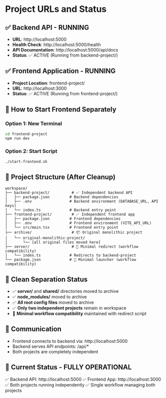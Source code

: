 # Project URLs and Status

## ✅ Backend API - RUNNING
- **URL**: http://localhost:5000
- **Health Check**: http://localhost:5000/health
- **API Documentation**: http://localhost:5000/api/docs
- **Status**: ✅ ACTIVE (Running from backend-project/)

## ✅ Frontend Application - RUNNING
- **Project Location**: frontend-project/
- **URL**: http://localhost:3000
- **Status**: ✅ ACTIVE (Running from frontend-project/)

## 🚀 How to Start Frontend Separately

### Option 1: New Terminal
```bash
cd frontend-project
npm run dev
```

### Option 2: Start Script
```bash
./start-frontend.sh
```

## 📁 Project Structure (After Cleanup)
```
workspace/
├── backend-project/          # ✅ Independent backend API
│   ├── package.json         # Backend dependencies
│   ├── .env                 # Backend environment (DATABASE_URL, API keys)
│   └── index.ts             # Backend entry point
├── frontend-project/         # ✅ Independent frontend app
│   ├── package.json         # Frontend dependencies
│   ├── .env                 # Frontend environment (VITE_API_URL)
│   └── src/main.tsx         # Frontend entry point
├── archive/                  # 📦 Original monolithic project
│   └── original-monolithic-project/
│       └── [all original files moved here]
├── server/                   # 🔄 Minimal redirect (workflow compatibility)
│   └── index.ts             # Redirects to backend-project
└── package.json             # 🔄 Minimal launcher (workflow compatibility)
```

## 🧹 Clean Separation Status
- ✅ **server/** and **shared/** directories moved to archive
- ✅ **node_modules/** moved to archive  
- ✅ **All root config files** moved to archive
- ✅ **Only two independent projects** remain in workspace
- 🔄 **Minimal workflow compatibility** maintained with redirect script

## 🔗 Communication
- Frontend connects to backend via: http://localhost:5000
- Backend serves API endpoints: /api/*
- Both projects are completely independent

## 🎯 Current Status - FULLY OPERATIONAL
✅ Backend API: http://localhost:5000
✅ Frontend App: http://localhost:3000
✅ Both projects running independently
✅ Single workflow managing both projects